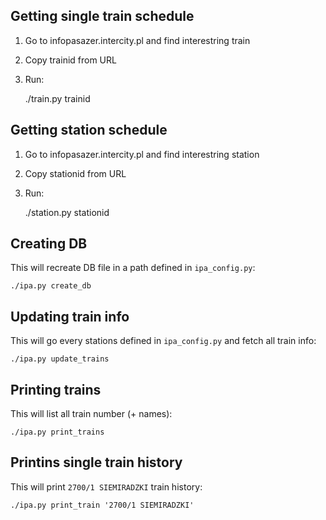 ## Getting single train schedule

1. Go to infopasazer.intercity.pl and find interestring train
2. Copy trainid from URL
3. Run:

    ./train.py trainid

## Getting station schedule

1. Go to infopasazer.intercity.pl and find interestring station
2. Copy stationid from URL
3. Run:

    ./station.py stationid

## Creating DB

This will recreate DB file in a path defined in `ipa_config.py`:

    ./ipa.py create_db

## Updating train info

This will go every stations defined in `ipa_config.py` and fetch all train info:

    ./ipa.py update_trains

## Printing trains

This will list all train number (+ names):

    ./ipa.py print_trains

## Printins single train history

This will print `2700/1 SIEMIRADZKI` train history:

    ./ipa.py print_train '2700/1 SIEMIRADZKI'
